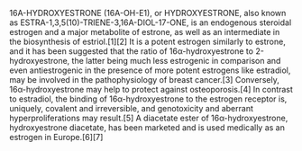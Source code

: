16Α-HYDROXYESTRONE (16Α-OH-E1), or HYDROXYESTRONE, also known as ESTRA-1,3,5(10)-TRIENE-3,16Α-DIOL-17-ONE, is an endogenous steroidal estrogen and a major metabolite of estrone, as well as an intermediate in the biosynthesis of estriol.[1][2] It is a potent estrogen similarly to estrone, and it has been suggested that the ratio of 16α-hydroxyestrone to 2-hydroxyestrone, the latter being much less estrogenic in comparison and even antiestrogenic in the presence of more potent estrogens like estradiol, may be involved in the pathophysiology of breast cancer.[3] Conversely, 16α-hydroxyestrone may help to protect against osteoporosis.[4] In contrast to estradiol, the binding of 16α-hydroxyestrone to the estrogen receptor is, uniquely, covalent and irreversible, and genotoxicity and aberrant hyperproliferations may result.[5] A diacetate ester of 16α-hydroxyestrone, hydroxyestrone diacetate, has been marketed and is used medically as an estrogen in Europe.[6][7]
